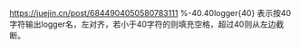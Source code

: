 https://juejin.cn/post/6844904050580783111
%-40.40logger{40} 表示按40字符输出logger名，左对齐，若小于40字符的则填充空格，超过40则从左边截断。